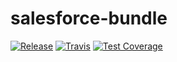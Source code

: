 # salesforce-bundle

[![Release](https://img.shields.io/github/v/release/comsave/salesforce-bundle)](https://github.com/comsave/salesforce-bundle/releases)
[![Travis](https://img.shields.io/travis/comsave/salesforce-bundle)](https://travis-ci.org/comsave/salesforce-bundle)
[![Test Coverage](https://img.shields.io/codeclimate/coverage/comsave/salesforce-bundle)](https://codeclimate.com/github/comsave/salesforce-bundle)